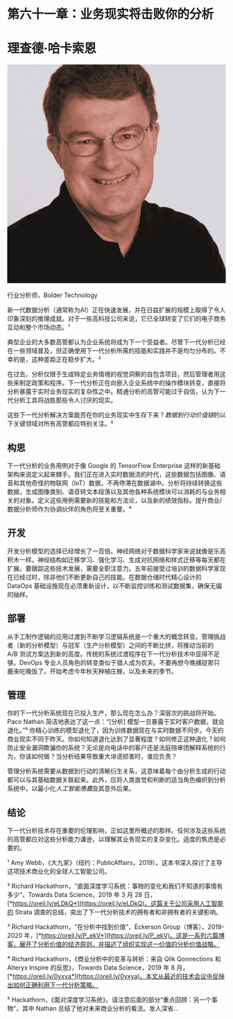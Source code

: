 # 第六十一章：业务现实将击败你的分析

# 理查德·哈卡索恩

![](img/Richard_Hackathorn.png)

行业分析师，Bolder Technology

新一代数据分析（通常称为*AI*）正在快速发展，并在日益扩展的规模上取得了令人印象深刻的推理成就。对于一些高科技公司来说，它已全球转变了它们的电子商务互动和整个市场动态。¹

典型企业的大多数高管都认为企业系统将成为下一个受益者。尽管下一代分析已经在一些领域普及，但正确使用下一代分析所需的技能和实践并不是均匀分布的。不幸的是，这种差距正在稳步扩大。²

在过去，分析仅限于生成特定业务情境的视觉洞察的自包含项目，然后管理者用这些来制定政策和程序。下一代分析正在向嵌入企业系统中的操作模块转变，直接将分析暴露于实时业务现实的复杂性之中。精通分析的高管可能过于自信，认为下一代分析工具将战胜那些令人讨厌的现实。

这些下一代分析解决方案能否在你的业务现实中生存下来？*数据到行动价值链*的以下关键领域对所有高管都应特别关注。³

## 构思

下一代分析的业务用例对于像 Google 的 TensorFlow Enterprise 这样的新基础架构来说定义起来棘手。我们正在进入实时数据流的时代，这些数据包括图像、语音和其他奇怪的物联网（IoT）数据，不再停滞在数据湖中。分析将持续转换这些数据，生成图像类别、语音转文本段落以及其他各种系统模块可以消耗的与业务相关的对象。定义这些用例需要新的技能和方法论，以及新的绩效指标。提升商业/数据分析师作为协调伙伴的角色将至关重要。⁴

## 开发

开发分析模型的选择已经增长了一百倍。神经网络对于数据科学家来说就像是乐高积木一样。神经结构如迁移学习、强化学习、生成对抗网络和样式迁移等每天都在扩展。要跟踪这些技术发展，需要全职注意力。五年前接受过培训的数据科学家现在已经过时，除非他们不断更新自己的技能。在数据仓储时代精心设计的 DataOps 基础设施现在必须重新设计，以不断监控训练和测试数据集，确保无偏的抽样。

## 部署

从手工制作逻辑的应用过渡到不断学习逻辑系统是一个重大的概念转变。管理挑战者（新的分析模型）与冠军（生产分析模型）之间的不断比拼，将推动当前的 A/B 测试方案达到新的高度。传统的系统过渡程序在下一代分析技术中显得不足够。DevOps 专业人员角色的转变类似于猎人成为农夫。不要再想今晚捕捉那只鹿来吃晚饭了。开始考虑今年秋天种植庄稼，以及未来的季节。

## 管理

你的下一代分析系统现在已投入生产，那么现在怎么办？深层次的挑战将开始。Paco Nathan 简洁地表达了这一点：“[分析] 模型一旦暴露于实时客户数据，就会退化。”⁵ 你精心训练的模型退化了，因为训练数据现在与实时数据不同步。今天的商业现实不同于昨天。你如何知道退化达到了显著程度？如何修正这种退化？如何防止安全漏洞欺骗你的系统？无论是向电话中的客户还是法庭陪审团解释系统的行为，你该如何做？当分析结果导致重大诽谤损害时，谁应负责？

管理分析系统需要从数据到行动的清晰衍生关系，这意味着每个由分析生成的行动都可以与其基础数据关联起来。此外，应将人类直觉和判断的适当角色编织到分析系统中，以最小化*人工智能愚蠢*及其意外后果。

## 结论

下一代分析技术存在重要的伦理影响，正如这里所概述的那样。任何涉及这些系统的高管都应对这些分析能力谦逊，以理解其业务现实的复杂变化。适度的焦虑是必要的。

¹ Amy Webb，《大九家》（纽约：PublicAffairs，2019）。这本书深入探讨了主导这项技术商业化的全球人工智能公司。

² Richard Hackathorn，“直面深度学习系统：事物的变化和我们不知道的事情有多少”，Towards Data Science，2019 年 3 月 28 日，[*https://oreil.ly/eLDkQ*](https://oreil.ly/eLDkQ)。这篇关于公司采用人工智能的 Strata 调查的总结，突出了下一代分析技术的拥有者和非拥有者的关键影响。

³ Richard Hackathorn，“在分析中找到价值”，Eckerson Group（博客），2019-2020 年，[*https://oreil.ly/P_ekV*](https://oreil.ly/P_ekV)。这是一系列六篇博客，展开了分析价值的经济原则，并描述了组织实现这一价值的分析价值战略。

⁴ Richard Hackathorn，《商业分析中的变革与转折：来自 Qlik Qonnections 和 Alteryx Inspire 的反思》，Towards Data Science，2019 年 8 月，[*https://oreil.ly/0yxya*](https://oreil.ly/0yxya)。本文从最近的技术会议中反映出如何正确利用下一代分析策略。

⁵ Hackathorn，《面对深度学习系统》。请注意后面的部分“重点回顾：另一个事物”，其中 Nathan 总结了他对未来商业分析的看法。发人深省...

